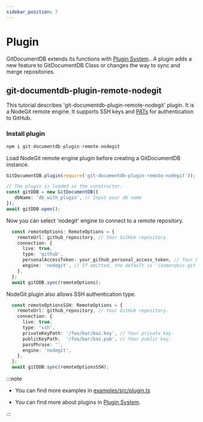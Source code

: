 ```yaml
---
sidebar_position: 7
---
```


# Plugin

GitDocumentDB extends its functions with [Plugin System](../guide/plugin).. A plugin adds a new feature to GitDocumentDB Class or changes the way to sync and merge repositories.

## git-documentdb-plugin-remote-nodegit

This tutorial describes 'git-documentdb-plugin-remote-nodegit' plugin.
It is a NodeGit remote engine. It supports SSH keys and [PATs](https://docs.github.com/en/github/authenticating-to-github/keeping-your-account-and-data-secure/creating-a-personal-access-token) for authentication to GitHub.

### Install plugin

```typescript
npm i git-documentdb-plugin-remote-nodegit
```
Load NodeGit remote engine plugin before creating a GitDocumentDB instance.

```typescript
GitDocumentDB.plugin(require('git-documentdb-plugin-remote-nodegit'));

// The plugin is loaded in the constructor.
const gitDDB = new GitDocumentDB({
   dbName: 'db_with_plugin', // Input your db name
});
await gitDDB.open();
```
Now you can select 'nodegit' engine to connect to a remote repository.

```typescript
  const remoteOptions: RemoteOptions = {
    remoteUrl: github_repository, // Your GitHub repository.
    connection: { 
      live: true,
      type: 'github',
      personalAccessToken: your_github_personal_access_token, // Your PATs.
      engine: 'nodegit', // If omitted, the default is 'isomorphic-git'.
    },
  };
  await gitDDB.sync(remoteOptions);
```
NodeGit plugin also allows SSH authentication type.
```typescript
  const remoteOptionsSSH: RemoteOptions = {
    remoteUrl: github_repository, // Your GitHub repository.
    connection: { 
      live: true,
      type: 'ssh',
      privateKeyPath: '/foo/bar/baz.key', // Your private key.
      publicKeyPath:  '/foo/bar/baz.pub', // Your public key.
      passPhrase: '',
      engine: 'nodegit',      
    },
  };
  await gitDDB.sync(remoteOptionsSSH);
```

:::note

- You can find more examples in [examples/src/plugin.ts](https://github.com/sosuisen/git-documentdb/blob/main/examples/src/plugin.ts)

- You can find more about plugins in [Plugin System](../guide/plugins/pluginsystem).

:::